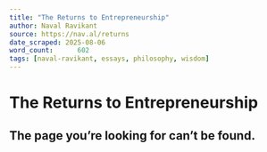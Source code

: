 ```yaml
---
title: "The Returns to Entrepreneurship"
author: Naval Ravikant
source: https://nav.al/returns
date_scraped: 2025-08-06
word_count:      602
tags: [naval-ravikant, essays, philosophy, wisdom]
---
```


# The Returns to Entrepreneurship

## The page you’re looking for can’t be found.
